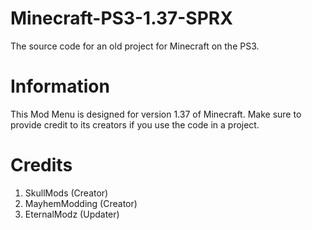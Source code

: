 # Minecraft-PS3-1.37-SPRX
The source code for an old project for Minecraft on the PS3.

# Information
This Mod Menu is designed for version 1.37 of Minecraft.
Make sure to provide credit to its creators if you use the code in a project.

# Credits
1. SkullMods (Creator)
2. MayhemModding (Creator)
3. EternalModz (Updater)
